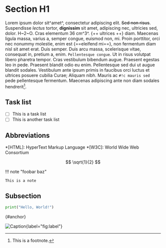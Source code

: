 # Section H1

Lorem ipsum dolor sit^amet^, consectetur adipiscing elit. ~~Sed non risus~~. Suspendisse *lectus* tortor, **dignissim** sit amet, adipiscing nec, ultricies sed, dolor. H~2~O. Cras elementum 36 cm^3^. {++ ultrices ++} diam. Maecenas ligula massa, varius a, semper congue, euismod non, mi. Proin porttitor, orci nec nonummy molestie, enim est {==eleifend mi==}, non fermentum diam nisl sit amet erat. Duis semper. Duis arcu massa, scelerisque vitae, consequat in, pretium a, enim. `Pellentesque congue`. Ut in risus volutpat libero pharetra tempor. Cras vestibulum bibendum augue. Praesent egestas leo in pede. Praesent blandit odio eu enim. Pellentesque sed dui ut augue blandit sodales. Vestibulum ante ipsum primis in faucibus orci luctus et ultrices posuere cubilia Curae; Aliquam nibh. Mauris ac `#!c mauris sed` pede pellentesque fermentum. Maecenas adipiscing ante non diam sodales hendrerit[^1].

[^1]: This is a footnote.

## Task list

- [ ] This is a task list
- [ ] This is another task list

## Abbreviations

*[HTML]: HyperText Markup Language
*[W3C]:  World Wide Web Consortium

$$ \sqrt{1}{2} $$

!!! note "foobar baz"

    This is a note

<!-- | This | is   |
|------|------|
|   a  | table| -->

## Subsection

```python
print("Hello, World!")
```

[](){#anchor}

![Caption](url){label="fig:label"}
